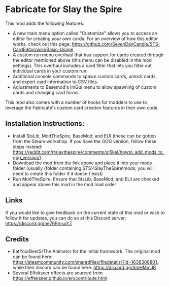 # Fabricate for Slay the Spire
This mod adds the following features:
- A new main menu option called "Customize" allows you to access an editor for creating your own cards. For an overview of how this editor works, check out this page: https://github.com/SevenDayCandle/STS-CardEditor/wiki/Basic-Usage.
- A custom run menu overhaul that has support for cards created through the editor mentioned above (this menu can be disabled in the mod settings). This overhaul includes a card filter that lets you filter out individual cards in your custom run.
- Additional console commands to spawn custom cards, unlock cards, and export card information to CSV files.
- Adjustments to Basemod's ImGui menu to allow spawning of custom cards and changing card forms.

This mod also comes with a number of hooks for modders to use to leverage the Fabricate's custom card creation features in their own code.

## Installation Instructions:
- Install StsLib, ModTheSpire, BaseMod, and EUI (these can be gotten from the Steam workshop. If you have the GOG version, follow these steps instead: https://reddit.com/r/slaythespire/comments/gj5kel/howto_add_mods_to_gog_version/)
- Download the mod from the link above and place it into your mods folder (usually {folder containing STS}\SlayTheSpire\mods; you will need to create this folder if it doesn't exist)
- Run ModTheSpire. Ensure that StsLib, BaseMod, and EUI are checked and appear above this mod in the mod load order

## Links

If you would like to give feedback on the current state of this mod or wish to follow it for updates, you can do so at this Discord server: https://discord.gg/he76RmsuYZ

## Credits
- EatYourBeetS/The Animator for the initial framework. The original mod can be found here: https://steamcommunity.com/sharedfiles/filedetails/?id=1638308801, while their discord can be found here: https://discord.gg/SmHMmJR
- Several Effekseer effects are sourced from https://effekseer.github.io/en/contribute.html
